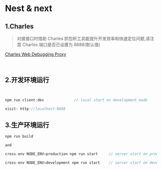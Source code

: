 # Nest & next

## 1.Charles

> 对接接口时借助 Charles 抓包析工具能提升开发效率和快速定位问题,请注意 Charles 端口是否已设置为 8888(默认值)

[Charles Web Debugging Proxy](https://www.charlesproxy.com/)

<br/>
 
## 2.开发环境运行

```js


npm run client:dev	 			// local start on development mode

visit: http://localhost:8088
```

## 3.生产环境运行

```js
npm run build

and

cross-env NODE_ENV=production npm run start     // server start on production mode

cross-env NODE_ENV=development npm run start    // server start on development mode
```
